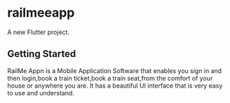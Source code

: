 # railmeeapp

A new Flutter project.

## Getting Started


RailMe Appn is a Mobile Application Software that enables you sign in and then login,book a train ticket,book a train seat,from the comfort of your house or anywhere you are.
It has a beautiful UI interface that is very easy to use and understand.
